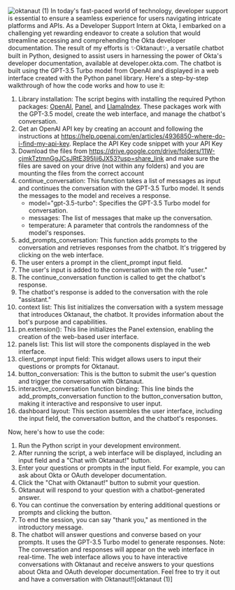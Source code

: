 ![oktanaut (1)](https://github.com/tanishkumar02/oktanaut/assets/144177229/043fa5c6-25ef-40ee-85b1-84575c89cac9)
In today's fast-paced world of technology, developer support is essential to ensure a seamless experience for users navigating intricate platforms and APIs. As a Developer Support Intern at Okta, I embarked on a challenging yet rewarding endeavor to create a solution that would streamline accessing and comprehending the Okta developer documentation. The result of my efforts is :sparkles:Oktanaut:sparkles:, a versatile chatbot built in Python, designed to assist users in harnessing the power of Okta's developer documentation, available at developer.okta.com.
The chatbot is built using the GPT-3.5 Turbo model from OpenAI and displayed in a web interface created with the Python panel library.
Here's a step-by-step walkthrough of how the code works and how to use it:
1. Library installation: The script begins with installing the required Python packages: [OpenAI](https://pypi.org/project/openai/), [Panel](https://panel.holoviz.org/getting_started/installation.html), and [LlamaIndex](https://pypi.org/project/llama-index/). These packages work with the GPT-3.5 model, create the web interface, and manage the chatbot's conversation.
2. Get an OpenAI API key by creating an account and following the instructions at https://help.openai.com/en/articles/4936850-where-do-i-find-my-api-key. Replace the API Key code snippet with your API Key
4. Download the files from https://drive.google.com/drive/folders/11W-cjmkTztmnGgJCsJRtE395Iji6JX53?usp=share_link and make sure the files are saved on your drive (not within any folders) and you are mounting the files from the correct account
5. continue_conversation: This function takes a list of messages as input and continues the conversation with the GPT-3.5 Turbo model. It sends the messages to the model and receives a response.
    - model="gpt-3.5-turbo": Specifies the GPT-3.5 Turbo model for conversation.
    - messages: The list of messages that make up the conversation.
    - temperature: A parameter that controls the randomness of the model's responses.
6. add_prompts_conversation: This function adds prompts to the conversation and retrieves responses from the chatbot. It's triggered by clicking on the web interface.
7. The user enters a prompt in the client_prompt input field.
8. The user's input is added to the conversation with the role "user."
9. The continue_conversation function is called to get the chatbot's response.
10. The chatbot's response is added to the conversation with the role "assistant."
11. context list: This list initializes the conversation with a system message that introduces Oktanaut, the chatbot. It provides information about the bot's purpose and capabilities.
12. pn.extension(): This line initializes the Panel extension, enabling the creation of the web-based user interface.
13. panels list: This list will store the components displayed in the web interface.
14. client_prompt input field: This widget allows users to input their questions or prompts for Oktanaut.
15. button_conversation: This is the button to submit the user's question and trigger the conversation with Oktanaut.
16. interactive_conversation function binding: This line binds the add_prompts_conversation function to the button_conversation button, making it interactive and responsive to user input.
17. dashboard layout: This section assembles the user interface, including the input field, the conversation button, and the chatbot's responses.

Now, here's how to use the code:
1. Run the Python script in your development environment.
2. After running the script, a web interface will be displayed, including an input field and a "Chat with Oktanaut!" button.
3. Enter your questions or prompts in the input field. For example, you can ask about Okta or OAuth developer documentation.
4. Click the "Chat with Oktanaut!" button to submit your question.
5. Oktanaut will respond to your question with a chatbot-generated answer.
6. You can continue the conversation by entering additional questions or prompts and clicking the button.
7. To end the session, you can say "thank you," as mentioned in the introductory message.
8. The chatbot will answer questions and converse based on your prompts. It uses the GPT-3.5 Turbo model to generate responses.
Note: The conversation and responses will appear on the web interface in real-time.
The web interface allows you to have interactive conversations with Oktanaut and receive answers to your questions about Okta and OAuth         developer documentation. Feel free to try it out and have a conversation with Oktanaut!![oktanaut (1)]

